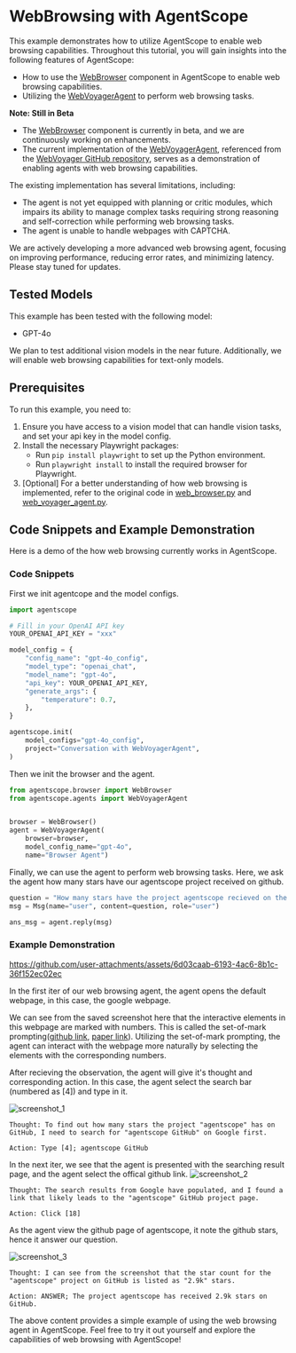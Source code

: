 # WebBrowsing with AgentScope

This example demonstrates how to utilize AgentScope to enable web browsing capabilities. Throughout this tutorial, you will gain insights into the following features of AgentScope:

- How to use the [WebBrowser](../../src/agentscope/browser/web_browser.py) component in AgentScope to enable web browsing capabilities.
- Utilizing the [WebVoyagerAgent](../../src/agentscope/agents/web_voyager_agent.py) to perform web browsing tasks.

**Note: Still in Beta**
- The [WebBrowser](../../src/agentscope/browser/web_browser.py) component is currently in beta, and we are continuously working on enhancements.
- The current implementation of the [WebVoyagerAgent](../../src/agentscope/agents/web_voyager_agent.py), referenced from the [WebVoyager GitHub repository](https://github.com/MinorJerry/WebVoyager/tree/main), serves as a demonstration of enabling agents with web browsing capabilities.

The existing implementation has several limitations, including:
- The agent is not yet equipped with planning or critic modules, which impairs its ability to manage complex tasks requiring strong reasoning and self-correction while performing web browsing tasks.
- The agent is unable to handle webpages with CAPTCHA.

We are actively developing a more advanced web browsing agent, focusing on improving performance, reducing error rates, and minimizing latency. Please stay tuned for updates.

## Tested Models

This example has been tested with the following model:
- GPT-4o

We plan to test additional vision models in the near future. Additionally, we will enable web browsing capabilities for text-only models.

## Prerequisites

To run this example, you need to:

1. Ensure you have access to a vision model that can handle vision tasks, and set your api key in the model config.
2. Install the necessary Playwright packages:
    - Run `pip install playwright` to set up the Python environment.
    - Run `playwright install` to install the required browser for Playwright.
3. [Optional] For a better understanding of how web browsing is implemented, refer to the original code in [web_browser.py](../../src/agentscope/browser/web_browser.py) and [web_voyager_agent.py](../../src/agentscope/agents/web_voyager_agent.py).


## Code Snippets and Example Demonstration

Here is a demo of the how web browsing currently works in AgentScope.

### Code Snippets

First we init agentcope and the model configs.

```python
import agentscope

# Fill in your OpenAI API key
YOUR_OPENAI_API_KEY = "xxx"

model_config = {
    "config_name": "gpt-4o_config",
    "model_type": "openai_chat",
    "model_name": "gpt-4o",
    "api_key": YOUR_OPENAI_API_KEY,
    "generate_args": {
        "temperature": 0.7,
    },
}

agentscope.init(
    model_configs="gpt-4o_config",
    project="Conversation with WebVoyagerAgent",
)
```

Then we init the browser and the agent.

``` python
from agentscope.browser import WebBrowser
from agentscope.agents import WebVoyagerAgent


browser = WebBrowser()
agent = WebVoyagerAgent(
    browser=browser,
    model_config_name="gpt-4o",
    name="Browser Agent")
```

Finally, we can use the agent to perform web browsing tasks.
Here, we ask the agent how many stars have our agentscope project received on github.

```python
question = "How many stars have the project agentscope recieved on the github?"
msg = Msg(name="user", content=question, role="user")

ans_msg = agent.reply(msg)
```

### Example Demonstration


https://github.com/user-attachments/assets/6d03caab-6193-4ac6-8b1c-36f152ec02ec


In the first iter of our web browsing agent, the agent opens the default webpage, in this case, the google webpage.

We can see from the saved screenshot here that the interactive elements in this webpage are marked with numbers. This is called the set-of-mark prompting([github link](https://github.com/microsoft/SoM), [paper link](https://arxiv.org/abs/2310.11441)). Utilizing the set-of-mark prompting, the agent can interact with the webpage more naturally by selecting the elements with the corresponding numbers.

After recieving the observation, the agent will give it's thought and corresponding action.
In this case, the agent select the search bar (numbered as [4]) and type in it.

![screenshot_1](https://github.com/garyzhang99/agentscope/assets/46197280/9de208b8-4ef4-4b4f-9328-2f7bb500fcb2)


```
Thought: To find out how many stars the project "agentscope" has on GitHub, I need to search for "agentscope GitHub" on Google first.

Action: Type [4]; agentscope GitHub
```


In the next iter, we see that the agent is presented with the searching result page, and the agent select the offical github link.
![screenshot_2](https://github.com/garyzhang99/agentscope/assets/46197280/9b6708c6-eced-4d8b-8ebe-cdbd197b40ea)

```
Thought: The search results from Google have populated, and I found a link that likely leads to the "agentscope" GitHub project page.

Action: Click [18]
```

As the agent view the github page of agentscope, it note the github stars, hence it answer our question.

![screenshot_3](https://github.com/garyzhang99/agentscope/assets/46197280/5cad5472-b45b-4ef3-a8fa-324d5a20073a)


```
Thought: I can see from the screenshot that the star count for the "agentscope" project on GitHub is listed as "2.9k" stars.

Action: ANSWER; The project agentscope has received 2.9k stars on GitHub.
```

The above content provides a simple example of using the web browsing agent in AgentScope. Feel free to try it out yourself and explore the capabilities of web browsing with AgentScope!


